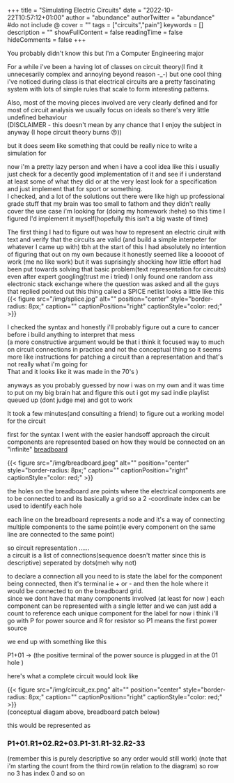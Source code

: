 +++
title = "Simulating Electric Circuits"
date = "2022-10-22T10:57:12+01:00"
author = "abundance"
authorTwitter = "abundance" #do not include @
cover = ""
tags = ["circuits","pain"]
keywords = []
description = ""
showFullContent = false
readingTime = false
hideComments = false
+++

You probably didn't know this
but I'm a Computer Engineering major

For a while i've been a having lot of classes on circuit theory(I find it unnecesarily complex and annoying beyond reason -\_-)
but one cool thing i've noticed during class is that electrical circuits are a pretty fascinating system
with lots of simple rules that scale to form interesting patterns.

Also, most of the moving pieces involved are very clearly defined and for most of circuit analysis we usually focus on ideals so there's very little undefined behaviour  
(DISCLAIMER - this doesn't mean by any chance that I enjoy the subject in anyway
(I hope circuit theory burns 😠))

but it does seem like something that could be really nice to write a simulation for

now i'm a pretty lazy person
and when i have a cool idea like this i usually just check for a decently good implementation of it and see if i understand at least some of what they did
or at the very least look for a specification and just implement that for sport or something.  
I checked, and a lot of the solutions out there were like high up professional grade stuff that my brain was too small to fathom
and they didn't really cover the use case i'm looking for (doing my homework :hehe)
so this time I figured I'd implement it myself(hopefully this isn't a big waste of time)

The first thing I had to figure out was how to represent an electric ciruit with text and verify that the circuits are valid
(and build a simple interpeter for whatever I came up with)
tbh at the start of this I had absolutely no intention of figuring that out on my own because it honestly seemed like a looooot of work
(me no like work)
but it was suprisingly shocking how little effort had been put towards solving that basic problem(text representation for circuits)
even after expert googling(trust me i tried)
I only found one random ass electronic stack exchange where the question was asked
and all the guys that replied pointed out this thing called a SPICE netlist
looks a little like this
{{< figure src="/img/splice.jpg" alt="" position="center" style="border-radius: 8px;" caption="" captionPosition="right" captionStyle="color: red;" >}}

I checked the syntax and honestly i'll probably figure out a cure to cancer before i build anything to interpret that mess  
(a more constructive argument would be that i think it focused way to much on circuit connections in practice and not the conceptual thing so it seems more like instructions for patching a circuit than a representation and that's not really what i'm going for  
That and it looks like it was made in the 70's
)

anyways as you probably guessed by now
i was on my own
and it was time to put on my big brain hat and figure this out
i got my sad indie playlist queued up (dont judge me)
and got to work

It took a few minutes(and consulting a friend)
to figure out a working model for the circuit

first for the syntax I went with the easier handsoff approach
the circuit components are represented based on how they would be connected on an "infinite" [breadboard]("https://learn.sparkfun.com/tutorials/how-to-use-a-breadboard/all")

{{< figure src="/img/breadboard.jpeg" alt="" position="center" style="border-radius: 8px;" caption="" captionPosition="right" captionStyle="color: red;" >}}

the holes on the breadboard are points where the electrical components are to be connected to
and its basically a grid so a 2 -coordinate index can be used to identify each hole

each line on the breadboard represents a node and it's a way of connecting multiple components to the same point(ie every component on the same line are connected to the same point)

so circuit representation ......  
a circuit is a list of connections(sequence doesn't matter since this is descriptive) seperated by dots(meh why not)

to declare a connection all you need to is state the label for the component being connected, then it's terminal ie + or - and then the hole where it would be connected to on the breadboard grid.  
since we dont have that many components involved (at least for now ) each component can be represented with a single letter and we can just add a count to reference each unique component for the label
for now i think i'll go with P for power source and R for resistor
so P1 means the first power source

we end up with something like this

P1+01 -> (the positive terminal of the power source is plugged in at the 01 hole )

here's what a complete circuit would look like

{{< figure src="/img/circuit_ex.png" alt="" position="center" style="border-radius: 8px;" caption="" captionPosition="right" captionStyle="color: red;" >}}  
(conceptual diagam above, breadboard patch below)

this would be represented as

### P1+01.R1+02.R2+03.P1-31.R1-32.R2-33

(remember this is purely descriptive so any order would still work)
(note that i'm starting the count from the third row(in relation to the diagram) so row no 3 has index 0 and so on
